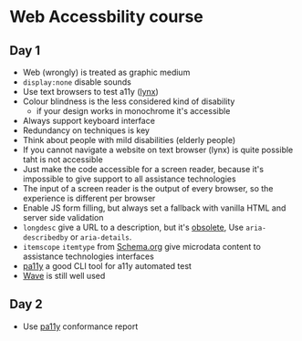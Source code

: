 # Web Accessbility course

## Day 1

* Web (wrongly) is treated as graphic medium
* `display:none` disable sounds
* Use text browsers to test a11y ([lynx](<https://en.wikipedia.org/wiki/Lynx_(web_browser)>))
* Colour blindness is the less considered kind of disability
  * if your design works in monochrome it's accessible
* Always support keyboard interface
* Redundancy on techniques is key
* Think about people with mild disabilities (elderly people)
* If you cannot navigate a website on text browser (lynx) is quite possible taht is not accessible
* Just make the code accessible for a screen reader, because it's impossible to give support to all assistance technologies
* The input of a screen reader is the output of every browser, so the experience is different per browser
* Enable JS form filling, but always set a fallback with vanilla HTML and server side validation
* `longdesc` give a URL to a description, but it's [obsolete](https://developer.mozilla.org/en-US/docs/Web/HTML/Element/img#attr-longdesc), Use `aria-describedby` or `aria-details`.
* `itemscope` `itemtype` from [Schema.org](http://schema.org/) give microdata content to assistance technologies interfaces
* [pa11y](https://github.com/pa11y/pa11y) a good CLI tool for a11y automated test
* [Wave](http://wave.webaim.org/) is still well used

## Day 2

* Use [pa11y](https://github.com/pa11y/pa11y) conformance report
